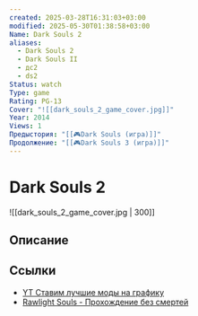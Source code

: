 ```yaml
---
created: 2025-03-28T16:31:03+03:00
modified: 2025-05-30T01:38:58+03:00
Name: Dark Souls 2
aliases:
  - Dark Souls 2
  - Dark Souls II
  - дс2
  - ds2
Status: watch
Type: game
Rating: PG-13
Cover: "![[dark_souls_2_game_cover.jpg]]"
Year: 2014
Views: 1
Предыстория: "[[🎮Dark Souls (игра)]]"
Продолжение: "[[🎮Dark Souls 3 (игра)]]"
---
```


# Dark Souls 2

![[dark_souls_2_game_cover.jpg | 300]]



## Описание

## Ссылки

 - [YT Ставим лучшие моды на графику](https://youtu.be/d8ZiZNhkzok)
 - [Rawlight Souls - Прохождение без смертей](https://youtu.be/KQueaKzRALA?si=j0iZFnJTFWFgo_Rp)

